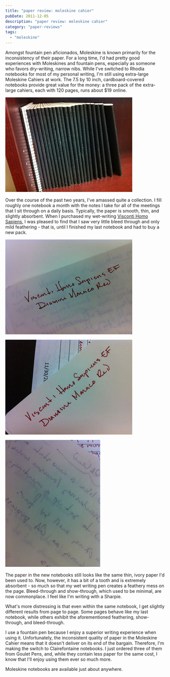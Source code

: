 ```yaml
---
title: "paper review: moleskine cahier"
pubDate: 2011-12-05
description: "paper review: moleskine cahier"
category: "paper-reviews"
tags:
  - "moleskine"
---
```


Amongst fountain pen aficionados, Moleskine is known primarily for the inconsistency of their paper. For a long time, I'd had pretty good experiences with Moleskines and fountain pens, especially as someone who favors dry-writing, narrow nibs. While I've switched to Rhodia notebooks for most of my personal writing, I'm still using extra-large Moleskine Cahiers at work. The 7.5 by 10 inch, cardboard-covered notebooks provide great value for the money: a three pack of the extra-large cahiers, each with 120 pages, runs about $19 online.

![about two years worth of notes](IMG_0527.jpg)

Over the course of the past two years, I've amassed quite a collection. I fill roughly one notebook a month with the notes I take for all of the meetings that I sit through on a daily basis. Typically, the paper is smooth, thin, and slightly absorbent. When I purchased my wet-writing [Visconti Homo Sapiens](/blog/2011/11/20/pen-review-visconti-homo-sapiens/), I was pleased to find that I saw very little bleed through and only mild feathering - that is, until I finished my last notebook and had to buy a new pack.

![old notebook - nice and crisp lines](IMG_0521.jpg)

![new notebook - feathertastic!](IMG_0525.jpg)

![new notebook - terrible bleedthrough!](IMG_0523.jpg)

The paper in the new notebooks still looks like the same thin, ivory paper I'd been used to. Now, however, it has a bit of a tooth and is extremely absorbent - so much so that my wet writing pen creates a feathery mess on the page. Bleed-through and show-through, which used to be minimal, are now commonplace. I feel like I'm writing with a Sharpie.

What's more distressing is that even within the same notebook, I get slightly different results from page to page. Some pages behave like my last notebook, while others exhibit the aforementioned feathering, show-through, and bleed-through.

I use a fountain pen because I enjoy a superior writing experience when using it. Unfortunately, the inconsistent quality of paper in the Moleskine Cahier means that it doesn't deliver on its end of the bargain. Therefore, I'm making the switch to Clairefontaine notebooks. I just ordered three of them from Goulet Pens, and, while they contain less paper for the same cost, I know that I'll enjoy using them ever so much more.

Moleskine notebooks are available just about anywhere.
